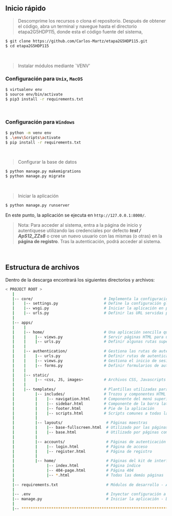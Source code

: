 ## Inicio rápido

> Descomprime los recursos o clona el repositorio. Después de obtener el código, abra un terminal y navegue hasta el directorio etapa2G5HDP115, donde esta el código fuente del sistema,

```bash
$ git clone https://github.com/Carlos-Martz/etapa2G5HDP115.git
$ cd etapa2G5HDP115
```

<br />

> Instalar módulos mediante `VENV'

### Configuración para `Unix`, `MacOS` 

```bash
$ virtualenv env
$ source env/bin/activate
$ pip3 install -r requirements.txt
```

<br />

### Configuración para `Windows` 

```bash
$ python -m venv env
$ .\env\Scripts\activate
$ pip install -r requirements.txt
```

<br />

> Configurar la base de datos

```bash
$ python manage.py makemigrations
$ python manage.py migrate
```

<br />

> Iniciar la aplicación

```bash
$ python manage.py runserver
```

En este punto, la aplicación se ejecuta en `http://127.0.0.1:8000/`. 

> Nota: Para acceder al sistema, entra a la página de inicio y autentiquese utilizando las credenciales por defecto ***test / ApS12_ZZs8*** o cree un nuevo usuario con las mismas (o otras) en la **página de registro**. Tras la autenticación, podrá acceder al sistema.

<br />

## Estructura de archivos
Dentro de la descarga encontrará los siguientes directorios y archivos:

```bash
< PROJECT ROOT >
   |
   |-- core/                               # Implementa la configuración de la aplicación
   |    |-- settings.py                    # Define la configuración global
   |    |-- wsgi.py                        # Iniciar la aplicación en producción
   |    |-- urls.py                        # Definir las URL servidas por todas las aplicaciones/nodos
   |
   |-- apps/
   |    |
   |    |-- home/                          # Una aplicación sencilla que sirve archivos HTML
   |    |    |-- views.py                  # Servir páginas HTML para usuarios autenticados
   |    |    |-- urls.py                   # Definir algunas rutas super sencillas  
   |    |
   |    |-- authentication/                # Gestiona las rutas de autenticación (inicio de sesión y registro)
   |    |    |-- urls.py                   # Definir rutas de autenticación  
   |    |    |-- views.py                  # Gestiona el inicio de sesión y el registro  
   |    |    |-- forms.py                  # Definir formularios de autenticación (inicio de sesión y registro) 
   |    |
   |    |-- static/
   |    |    |-- <css, JS, images>         # Archivos CSS, Javascripts
   |    |
   |    |-- templates/                     # Plantillas utilizadas para generar páginas
   |         |-- includes/                 # Trozos y componentes HTML
   |         |    |-- navigation.html      # Componente del menú superior
   |         |    |-- sidebar.html         # Componente de la barra lateral
   |         |    |-- footer.html          # Pie de la aplicación
   |         |    |-- scripts.html         # Scripts comunes a todas las páginas
   |         |
   |         |-- layouts/                   # Páginas maestras
   |         |    |-- base-fullscreen.html  # Utilizado por las páginas de autenticación
   |         |    |-- base.html             # Utilizado por páginas comunes
   |         |
   |         |-- accounts/                  # Páginas de autenticación
   |         |    |-- login.html            # Página de acceso
   |         |    |-- register.html         # Página de registro
   |         |
   |         |-- home/                      # Páginas del kit de interfaz de usuario
   |              |-- index.html            # Página índice
   |              |-- 404-page.html         # Página 404
   |              |-- *.html                # Todas las demás páginas
   |
   |-- requirements.txt                     # Módulos de desarrollo - Almacenamiento SQLite
   |
   |-- .env                                 # Inyectar configuración a través del entorno
   |-- manage.py                            # Iniciar la aplicación - Django script de inicio por defecto
   |
   |-- ************************************************************************
```